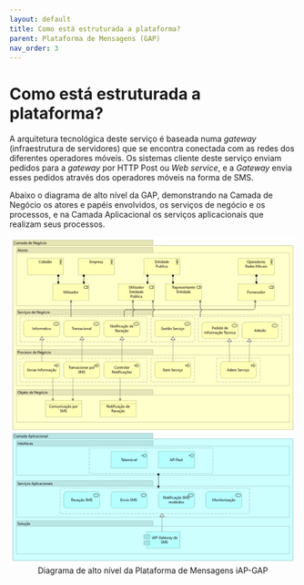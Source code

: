 ```yaml
---
layout: default
title: Como está estruturada a plataforma?
parent: Plataforma de Mensagens (GAP)
nav_order: 3
---
```


# Como está estruturada a plataforma?

A arquitetura tecnológica deste serviço é baseada numa _gateway_ (infraestrutura de servidores) que se encontra conectada com as redes dos diferentes operadores móveis. Os sistemas cliente deste serviço enviam pedidos para a _gateway_ por HTTP Post ou _Web service_, e a _Gateway_ envia esses pedidos através dos operadores móveis na forma de SMS.

Abaixo o diagrama de alto nível da GAP, demonstrando na Camada de Negócio os atores e papéis envolvidos, os serviços de negócio e os processos, e na Camada Aplicacional os serviços aplicacionais que realizam seus processos.

<div style="text-align: center;">
  <img src="../../assets/images/iap-gap.png" alt="Diagrama de alto nível da Plataforma de Mensagens iAP-GAP">
  Diagrama de alto nível da Plataforma de Mensagens iAP-GAP
</div>
<br>
